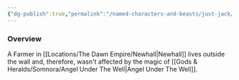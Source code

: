 ```yaml
---
{"dg-publish":true,"permalink":"/named-characters-and-beasts/just-jack/","tags":["NPC"],"updated":"2024-12-31T20:00:25.429+00:00"}
---
```



### Overview
A Farmer in [[Locations/The Dawn Empire/Newhall\|Newhall]] lives outside the wall and, therefore, wasn't affected by the magic of [[Gods & Heralds/Somnora/Angel Under The Well\|Angel Under The Well]].
